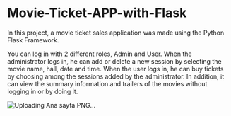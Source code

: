 # Movie-Ticket-APP-with-Flask

In this project, a movie ticket sales application was made using the Python Flask Framework.

You can log in with 2 different roles, Admin and User. When the administrator logs in, he can add or delete a new session by selecting the movie name, hall, date and time.
When the user logs in, he can buy tickets by choosing among the sessions added by the administrator.
In addition, it can view the summary information and trailers of the movies without logging in or by doing it.

![Uploading Ana sayfa.PNG…]()

